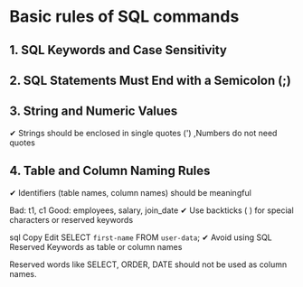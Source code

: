 # Basic  rules of SQL commands
## 1. SQL Keywords and Case Sensitivity
## 2. SQL Statements Must End with a Semicolon (;)
## 3. String and Numeric Values
✔ Strings should be enclosed in single quotes (') ,Numbers do not need quotes
## 4. Table and Column Naming Rules
✔ Identifiers (table names, column names) should be meaningful

Bad: t1, c1
Good: employees, salary, join_date
✔ Use backticks ( ) for special characters or reserved keywords

sql
Copy
Edit
SELECT `first-name` FROM `user-data`;
✔ Avoid using SQL Reserved Keywords as table or column names

Reserved words like SELECT, ORDER, DATE should not be used as column names.
